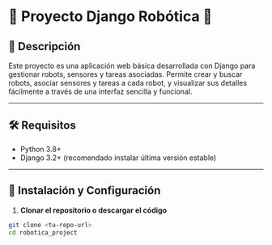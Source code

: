 # 🤖 Proyecto Django Robótica 🤖

## 📄 Descripción

Este proyecto es una aplicación web básica desarrollada con Django para gestionar robots, sensores y tareas asociadas. Permite crear y buscar robots, asociar sensores y tareas a cada robot, y visualizar sus detalles fácilmente a través de una interfaz sencilla y funcional.

---

## 🛠️ Requisitos

- Python 3.8+
- Django 3.2+ (recomendado instalar última versión estable)

---

## 🚀 Instalación y Configuración

1. **Clonar el repositorio o descargar el código**

```bash
git clone <tu-repo-url>
cd robotica_project
